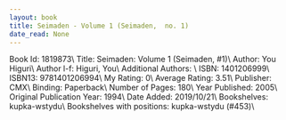 ```yaml
---
layout: book
title: Seimaden - Volume 1 (Seimaden,  no. 1)
date_read: None
---
```


Book Id: 1819873\ 
Title: Seimaden: Volume 1 (Seimaden, #1)\ 
Author: You Higuri\ 
Author l-f: Higuri, You\ 
Additional Authors: \ 
ISBN: 1401206999\ 
ISBN13: 9781401206994\ 
My Rating: 0\ 
Average Rating: 3.51\ 
Publisher: CMX\ 
Binding: Paperback\ 
Number of Pages: 180\ 
Year Published: 2005\ 
Original Publication Year: 1994\ 
Date Added: 2019/10/21\ 
Bookshelves: kupka-wstydu\ 
Bookshelves with positions: kupka-wstydu (#453)\ 

